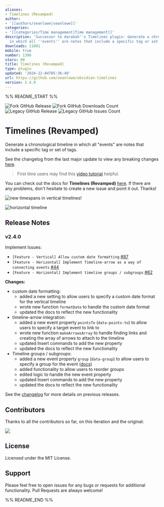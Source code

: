 ```yaml
---
aliases:
- Timelines (Revamped)
author:
- '[[authors/seanlowe|seanlowe]]'
categories:
- '[[categories/Time management|Time management]]'
description: 'Successor to darakah''s Timelines plugin: Generate a chronological timeline
  in which all ''events'' are notes that include a specific tag or set of tags.'
downloads: 11001
mobile: true
number: 1396
stars: 60
title: Timelines (Revamped)
type: plugin
updated: '2024-12-04T05:36:40'
url: https://github.com/seanlowe/obsidian-timelines
version: 2.4.0
---
```


%% README_START %%

![Fork GitHub Release](https://img.shields.io/github/v/release/seanlowe/obsidian-timelines)
![Fork GitHub Downloads Count](https://img.shields.io/github/downloads/seanlowe/obsidian-timelines/total)
![Legacy GitHub Release](https://img.shields.io/github/v/release/Darakah/obsidian-timelines?label=Last%20Legacy%20Release&color=red)
![Legacy GitHub Issues Count](https://img.shields.io/github/issues/Darakah/obsidian-timelines?label=Legacy%20Issues)

# Timelines (Revamped)

Generate a chronological timeline in which all "events" are notes that include a specific tag or set of tags.

See the changelog from the last major update to view any breaking changes [here](./changelog.md#v200).

> First time users may find this [video tutorial](https://www.youtube.com/watch?v=4SQWnjniQAE) helpful.

You can check out the docs for **Timelines (Revamped)** [here](https://seanlowe.github.io/obsidian-timelines). If there are any problems, don't hesitate to create a new issue and point it out. Thanks!

![new timespans in vertical timelines!](https://raw.githubusercontent.com/seanlowe/obsidian-timelines/HEAD/docs/assets/images/vertical-time-spans.png)

![horizontal timeline](https://raw.githubusercontent.com/seanlowe/obsidian-timelines/HEAD/docs/assets/images/horizontal_example.png)

## Release Notes

### v2.4.0

Implement Issues:
- `[Feature - Vertical] Allow custom date formatting` [#87](https://github.com/seanlowe/obsidian-timelines/issues/87)
- `[Feature - Horizontal] Implement Timeline-arrow as a way of connecting events` [#44](https://github.com/seanlowe/obsidian-timelines/issues/44)
- `[Feature - Horizontal] Implement timeline groups / subgroups` [#62](https://github.com/seanlowe/obsidian-timelines/issues/62)

**Changes:**
- custom date formatting:
  - added a new setting to allow users to specify a custom date format for the vertical timeline
  - wrote new function `formatDate` to handle the custom date format
  - updated the docs to reflect the new functionality
- timeline-arrow integration:
  - added a new event property `pointsTo` (`data-points-to`) to allow users to specify a target event to link to
  - wrote new function `makeArrowsArray` to handle finding links and creating the array of arrows to attach to the timeline
  - updated Insert commands to add the new property
  - updated the docs to reflect the new functionality
- Timeline groups / subgroups:
  - added a new event property `group` (`data-group`) to allow users to specify a group for the event ([docs](https://seanlowe.github.io/obsidian-timelines/docs/04_arguments/02_html_arguments/#group-data-group))
  - added functionality to allow users to reorder groups
  - edited logic to handle the new event property
  - updated Insert commands to add the new property
  - updated the docs to reflect the new functionality

See the [changelog](./changelog.md) for more details on previous releases.

## Contributors

Thanks to all the contributors so far, on this iteration and the original:

<a href="https://github.com/seanlowe/obsidian-timelines/graphs/contributors">
  <img src="https://contrib.rocks/image?repo=seanlowe/obsidian-timelines" />
</a>

## License

Licensed under the MIT License.

## Support

Please feel free to open issues for any bugs or requests for additional functionality. Pull Requests are always welcome!


%% README_END %%